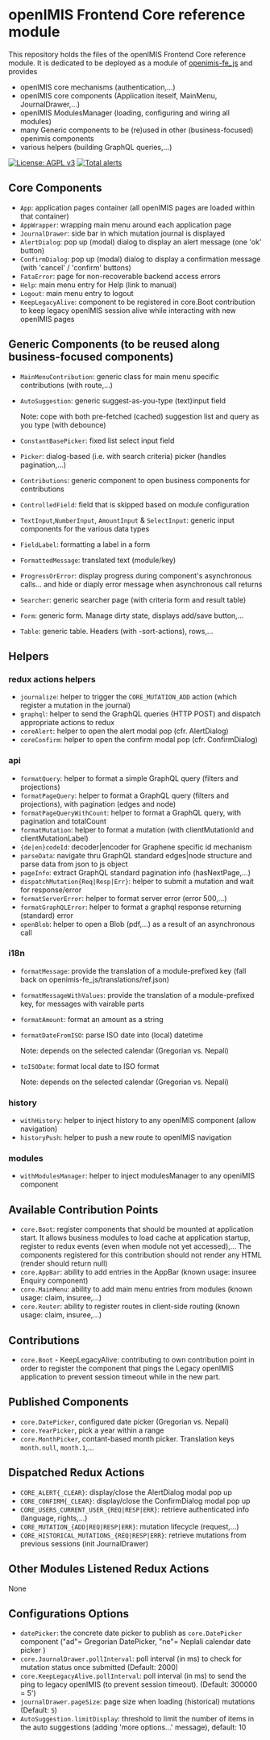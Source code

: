 # openIMIS Frontend Core reference module
This repository holds the files of the openIMIS Frontend Core reference module.
It is dedicated to be deployed as a module of [openimis-fe_js](https://github.com/openimis/openimis-fe_js) and provides 
* openIMIS core mechanisms (authentication,...)
* openIMIS core components (Application iteself, MainMenu, JournalDrawer,...)
* openIMIS ModulesManager (loading, configuring and wiring all modules)
* many Generic components to be (re)used in other (business-focused) openimis components
* various helpers (building GraphQL queries,...)

[![License: AGPL v3](https://img.shields.io/badge/License-AGPL%20v3-blue.svg)](https://www.gnu.org/licenses/agpl-3.0)
[![Total alerts](https://img.shields.io/lgtm/alerts/g/openimis/openimis-fe-core_js.svg?logo=lgtm&logoWidth=18)](https://lgtm.com/projects/g/openimis/openimis-fe-core_js/alerts/)

## Core Components
* `App`: application pages container (all openIMIS pages are loaded within that container)
* `AppWrapper`: wrapping main menu around each application page
* `JournalDrawer`: side bar in which mutation journal is displayed
* `AlertDialog`: pop up (modal) dialog to display an alert message (one 'ok' button)
* `ConfirmDialog`: pop up (modal) dialog to display a confirmation message (with 'cancel' / 'confirm' buttons)
* `FataError`: page for non-recoverable backend access errors
* `Help`: main menu entry for Help (link to manual)
* `Logout`: main menu entry to logout
* `KeepLegacyAlive`: component to be registered in core.Boot contribution to keep legacy openIMIS session alive while interacting with new openIMIS pages

## Generic Components (to be reused along business-focused components)
* `MainMenuContribution`: generic class for main menu specific contributions (with route,...)
* `AutoSuggestion`: generic suggest-as-you-type (text)input field

  Note: cope with both pre-fetched (cached) suggestion list and query as you type (with debounce)
* `ConstantBasePicker`: fixed list select input field
* `Picker`: dialog-based (i.e. with search criteria) picker (handles pagination,...)
* `Contributions`: generic component to open business components for contributions
* `ControlledField`: field that is skipped based on module configuration
* `TextInput`,`NumberInput`, `AmountInput` & `SelectInput`: generic input components for the various data types
* `FieldLabel`: formatting a label in a form
* `FormattedMessage`: translated text (module/key)
* `ProgressOrError`: display progress during component's asynchronous calls... and hide or diaply error message when asynchronous call returns
* `Searcher`: generic searcher page (with criteria form and result table)
* `Form`: generic form. Manage dirty state, displays add/save button,...
* `Table`: generic table. Headers (with -sort-actions), rows,...

## Helpers
### redux actions helpers
* `journalize`: helper to trigger the `CORE_MUTATION_ADD` action (which register a mutation in the journal)
* `graphql`: helper to send the GraphQL queries (HTTP POST) and dispatch appropriate actions to redux
* `coreAlert`: helper to open the alert modal pop (cfr. AlertDialog)
* `coreConfirm`: helper to open the confirm modal pop (cfr. ConfirmDialog)

### api
* `formatQuery`: helper to format a simple GraphQL query (filters and projections)
* `formatPageQuery`: helper to format a GraphQL query (filters and projections), with pagination (edges and node)
* `formatPageQueryWithCount`: helper to format a GraphQL query, with pagination and totalCount 
* `formatMutation`: helper to format a mutation (with clientMutationId and clientMutationLabel)
* `{de|en}codeId`: decoder|encoder for Graphene specific id mechanism
* `parseData`: navigate thru GraphQL standard edges|node structure and parse data from json to js object
* `pageInfo`: extract GraphQL standard pagination info (hasNextPage,...)
* `dispatchMutation{Req|Resp|Err}`: helper to submit a mutation and wait for response/error 
* `formatServerError`: helper to format server error (error 500,...)
* `formatGraphQLError`: helper to format a graphql response returning (standard) error
* `openBlob`: helper to open a Blob (pdf,...) as a result of an asynchronous call

### i18n
* `formatMessage`: provide the translation of a module-prefixed key (fall back on openimis-fe_js/translations/ref.json)
* `formatMessageWithValues`: provide the translation of a module-prefixed key, for messages with vairable parts
* `formatAmount`: format an amount as a string
* `formatDateFromISO`: parse ISO date into (local) datetime

  Note: depends on the selected calendar (Gregorian vs. Nepali)
* `toISODate`: format local date to ISO format

  Note: depends on the selected calendar (Gregorian vs. Nepali)

### history
* `withHistory`: helper to inject history to any openIMIS component (allow navigation)
* `historyPush`: helper to push a new route to openIMIS navigation

### modules
* `withModulesManager`: helper to inject modulesManager to any openiMIS component

## Available Contribution Points
* `core.Boot`: register components that should be mounted at application start. It allows business modules to load cache at application startup, register to redux events (even when module not yet accessed),... The components registered for this contribution should not render any HTML (render should return null)
* `core.AppBar`: ability to add entries in the AppBar (known usage: insuree Enquiry component)
* `core.MainMenu`: ability to add main menu entries from modules (known usage: claim, insuree,...)
* `core.Router`: ability to register routes in client-side routing (known usage: claim, insuree,...)

## Contributions
* `core.Boot` - KeepLegacyAlive: contributing to own contribution point in order to register the component that pings the Legacy openIMIS application to prevent session timeout while in the new part.

## Published Components
* `core.DatePicker`, configured date picker  (Gregorian vs. Nepali)
* `core.YearPicker`, pick a year within a range
* `core.MonthPicker`, contant-based month picker. Translation keys `month.null`, `month.1`,...

## Dispatched Redux Actions
* `CORE_ALERT{_CLEAR}`: display/close the AlertDialog modal pop up
* `CORE_CONFIRM{_CLEAR}`: display/close the ConfirmDialog modal pop up
* `CORE_USERS_CURRENT_USER_{REQ|RESP|ERR}`: retrieve authenticated info (language, rights,...)
* `CORE_MUTATION_{ADD|REQ|RESP|ERR}`: mutation lifecycle (request,...)
* `CORE_HISTORICAL_MUTATIONS_{REQ|RESP|ERR}`: retrieve mutations from previous sessions (init JournalDrawer)


## Other Modules Listened Redux Actions 
None

## Configurations Options
* `datePicker`: the concrete date picker to publish as `core.DatePicker` component ("ad"= Gregorian DatePicker, "ne"= Neplali calendar date picker )
* `core.JournalDrawer.pollInterval`: poll interval (in ms) to check for mutation status once submitted (Default: 2000)
* `core.KeepLegacyAlive.pollInterval`: poll interval (in ms) to send the ping to legacy openIMIS (to prevent session timeout). (Default: 300000 = 5')
* `journalDrawer.pageSize`: page size when loading (historical) mutations (Default: `5`)
* `AutoSuggestion.limitDisplay`: threshold to limit the number of items in the auto suggestions (adding 'more options...' message), default: 10
